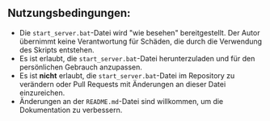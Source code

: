 ## Nutzungsbedingungen:

- Die `start_server.bat`-Datei wird "wie besehen" bereitgestellt. Der Autor übernimmt keine Verantwortung für Schäden, die durch die Verwendung des Skripts entstehen.
- Es ist erlaubt, die `start_server.bat`-Datei herunterzuladen und für den persönlichen Gebrauch anzupassen.
- Es ist **nicht** erlaubt, die `start_server.bat`-Datei im Repository zu verändern oder Pull Requests mit Änderungen an dieser Datei einzureichen.
- Änderungen an der `README.md`-Datei sind willkommen, um die Dokumentation zu verbessern.
